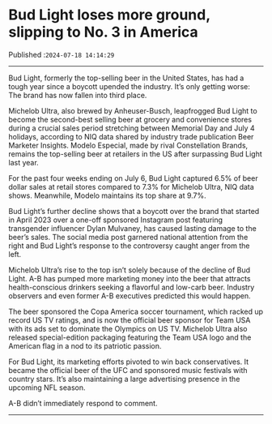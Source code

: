 # Bud Light loses more ground, slipping to No. 3 in America

Published :`2024-07-18 14:14:29`

---

Bud Light, formerly the top-selling beer in the United States, has had a tough year since a boycott upended the industry. It’s only getting worse: The brand has now fallen into third place.

Michelob Ultra, also brewed by Anheuser-Busch, leapfrogged Bud Light to become the second-best selling beer at grocery and convenience stores during a crucial sales period stretching between Memorial Day and July 4 holidays, according to NIQ data shared by industry trade publication Beer Marketer Insights. Modelo Especial, made by rival Constellation Brands, remains the top-selling beer at retailers in the US after surpassing Bud Light last year.

For the past four weeks ending on July 6, Bud Light captured 6.5% of beer dollar sales at retail stores compared to 7.3% for Michelob Ultra, NIQ data shows. Meanwhile, Modelo maintains its top share at 9.7%.

Bud Light’s further decline shows that a boycott over the brand that started in April 2023 over a one-off sponsored Instagram post featuring transgender influencer Dylan Mulvaney, has caused lasting damage to the beer’s sales. The social media post garnered national attention from the right and Bud Light’s response to the controversy caught anger from the left.

Michelob Ultra’s rise to the top isn’t solely because of the decline of Bud Light. A-B has pumped more marketing money into the beer that attracts health-conscious drinkers seeking a flavorful and low-carb beer. Industry observers and even former A-B executives predicted this would happen.

The beer sponsored the Copa America soccer tournament, which racked up record US TV ratings, and is now the official beer sponsor for Team USA with its ads set to dominate the Olympics on US TV. Michelob Ultra also released special-edition packaging featuring the Team USA logo and the American flag in a nod to its patriotic passion.

For Bud Light, its marketing efforts pivoted to win back conservatives. It became the official beer of the UFC and sponsored music festivals with country stars. It’s also maintaining a large advertising presence in the upcoming NFL season.

A-B didn’t immediately respond to comment.

---

